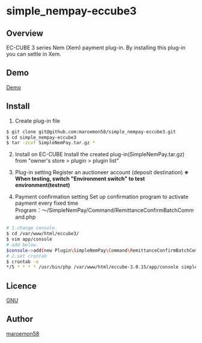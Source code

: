 # simple_nempay-eccube3

## Overview
EC-CUBE 3 series Nem (Xem) payment plug-in.
By installing this plug-in you can settle in Xem.

## Demo

[Demo](http://nem-ec.tech/eccube3/)

## Install
1. Create plug-in file
```bash
$ git clone git@github.com:maroemon58/simple_nempay-eccube3.git
$ cd simple_nempay-eccube3
$ tar -zcvf SimpleNemPay.tar.gz *
```

2. Install on EC-CUBE
Install the created plug-in(SimpleNemPay.tar.gz) from "owner's store > plugin > plugin list"

3. Plug-in setting
Register an auctioneer account (deposit destination)
**※ When testing, switch "Environment switch" to test environment(testnet)**

4. Payment confirmation setting
Set up confirmation program to activate payment every fixed time
Program：〜/SimpleNemPay/Command/RemittanceConfirmBatchCommand.php
```bash
# 1.change console.
$ cd /var/www/html/eccube3/
$ vim app/console
# add below.
$console->add(new Plugin\SimpleNemPay\Command\RemittanceConfirmBatchCommand(new Eccube\Application()));
# 2.set crontab
$ crontab -e
*/5 * * * * /usr/bin/php /var/www/html/eccube-3.0.15/app/console simple_nempay:remittance_confirm
```
  
## Licence

[GNU](https://github.com/maroemon58/simple_nempay-eccube3/blob/master/LICENSE)

## Author

[maroemon58](https://github.com/maroemon58)